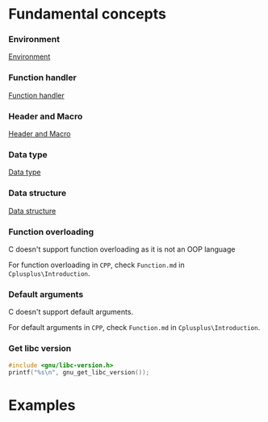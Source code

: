 # Fundamental concepts

### Environment

[Environment](https://github.com/TranPhucVinh/C/tree/master/Introduction/Environment)

### Function handler

[Function handler](https://github.com/TranPhucVinh/C/tree/master/Introduction/Function%20handler)

### Header and Macro

[Header and Macro](https://github.com/TranPhucVinh/C/tree/master/Introduction/Header%20and%20Macro)

### Data type

[Data type](https://github.com/TranPhucVinh/C/tree/master/Introduction/Data%20type)

### Data structure

[Data structure](https://github.com/TranPhucVinh/C/tree/master/Introduction/Data%20structure)

### Function overloading

C doesn't support function overloading as it is not an OOP language

For function overloading in ``CPP``, check ``Function.md`` in ``Cplusplus\Introduction``.

### Default arguments

C doesn't support default arguments.

For default arguments in ``CPP``, check ``Function.md`` in ``Cplusplus\Introduction``.

### Get libc version

```c
#include <gnu/libc-version.h>
printf("%s\n", gnu_get_libc_version());
```

# Examples
